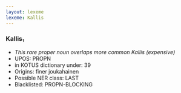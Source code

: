 ```yaml
---
layout: lexeme
lexeme: Kallis
---
```


###  Kallis₁

* _This rare proper noun overlaps more common *Kallis* (expensive)_
* UPOS:  PROPN
* in KOTUS dictionary under:  39
* Origins: finer joukahainen 
* Possible NER class:  LAST
* Blacklisted:  PROPN-BLOCKING

